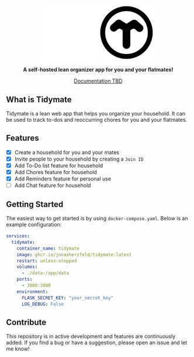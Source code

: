 <div align="center">
  <img src="./web/src/lib/img/tidymate_logo_white.png#gh-dark-mode-only" style="width: 30%;">
  <img src="./web/src/lib/img/tidymate_logo.png#gh-light-mode-only" style="width: 30%;">
  <p style="text-align:center;">
    <strong>A self-hosted lean organizer app for you and your flatmates!</strong>
  </p>
  <p style="text-align:center;">
    <a href="">Documentation TBD</a>
  </p>
</div>

## What is Tidymate

Tidymate is a lean web app that helps you organize your household. It can be used to track to-dos and reoccurring chores for you and your flatmates.

## Features

- [x] Create a household for you and your mates
- [x] Invite people to your household by creating a `Join ID`
- [x] Add To-Do list feature for household
- [x] Add Chores feature for household
- [x] Add Reminders feature for personal use
- [ ] Add Chat feature for household

## Getting Started

The easiest way to get started is by using `docker-compose.yaml`. Below is an example configuration:

```yaml
services:
  tidymate:
    container_name: tidymate
    image: ghcr.io/jonasherzfeld/tidymate:latest
    restart: unless-stopped
    volumes:
      - ./data:/app/data
    ports:
      - 3000:3000
    environment:
      FLASK_SECRET_KEY: "your_secret_key"
      LOG_DEBUG: False
```

## Contribute

This repository is in active development and features are continuously added. If you find a bug or have a suggestion, please open an issue and let me know!
